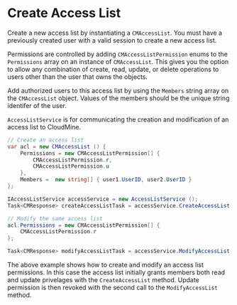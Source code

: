 # Create Access List

Create a new access list by instantiating a `CMAccessList`. You must have a previously created user with a valid session to create a new access list.

Permissions are controlled by adding `CMAccessListPermission` enums to the `Permissions` array on an instance of `CMAccessList`. This gives you the option to allow any combination of create, read, update, or delete operations to users other than the user that owns the objects.

Add authorized users to this access list by using the `Members` string array on the `CMAccessList` object. Values of the members should be the unique string identifer of the user. 

`AccessListService` is for communicating the creation and modification of an access list to CloudMine.

```csharp
// Create an access list
var acl = new CMAccessList () {
	Permissions = new CMAccessListPermission[] {
		CMAccessListPermission.r, 
		CMAccessListPermission.u
	},
	Members =  new string[] { user1.UserID, user2.UserID }
};

IAccessListService accessService = new AccessListService ();
Task<CMResponse> createAccessListTask = accessService.CreateAccessList (user, acl);

// Modify the same access list
acl.Permissions = new CMAccessListPermission[] {
	CMAccessListPermission.r
};

Task<CMResponse> modifyAccessListTask = accessService.ModifyAccessList (user, acl);
```	

The above example shows how to create and modify an access list permissions. In this case the access list initially grants members both read and update privelages with the `CreateAccessList` method. Update permission is then revoked with the second call to the `ModifyAccessList` method.